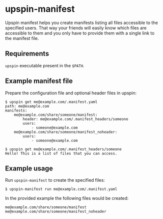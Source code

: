 # upspin-manifest
Upspin manifest helps you create manifests listing all files accessible to the
specified users. That way your friends will easily know which files are
accessible to them and you only have to provide them with a single link
to the manifest file.

## Requirements
`upspin` executable present in the `$PATH`.

## Example manifest file
Prepare the configuration file and optional header files in upspin:

    $ upspin get me@example.com/.manifest.yaml
    path: me@example.com
    manifests:
        me@example.com/share/someone/manifest:
            header: me@example.com/.manifest_headers/someone
            users: 
                - someone@example.com
        me@example.com/share/someone/manifest_noheader:
            users: 
                - someone@example.com

    $ upspin get me@example.com/.manifest_headers/someone
    Hello! This is a list of files that you can access.

## Example usage
Run `upspin-manifest` to create the specified files:

    $ upspin-manifest run me@example.com/.manifest.yaml

In the provided example the following files would be created:

    me@example.com/share/someone/manifest
    me@example.com/share/someone/manifest_noheader
